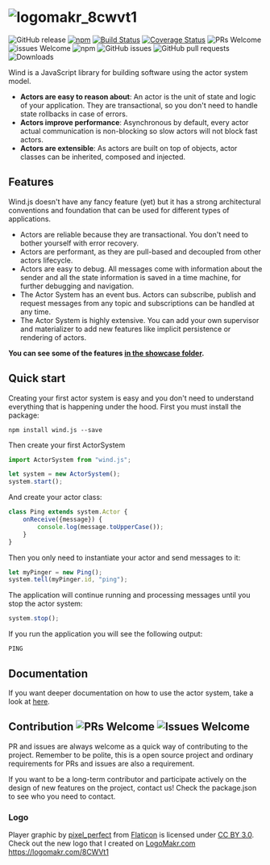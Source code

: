 # ![logomakr_8cwvt1](https://user-images.githubusercontent.com/3071208/42311453-254a1474-803e-11e8-957a-5c1c8d157b31.png)
![GitHub release](https://img.shields.io/github/release/codeinbrackets/wind.js.svg)
[![npm](https://img.shields.io/npm/v/wind.js.svg)](https://www.npmjs.com/package/wind.js)
[![Build Status](https://travis-ci.org/CodeInBrackets/wind.js.svg?branch=master)](https://travis-ci.org/CodeInBrackets/wind.js)
[![Coverage Status](https://coveralls.io/repos/github/CodeInBrackets/wind.js/badge.svg?branch=master)](https://coveralls.io/github/CodeInBrackets/wind.js?branch=master)
![PRs Welcome](https://img.shields.io/badge/PRs-welcome-brightgreen.svg)
![issues Welcome](https://img.shields.io/badge/issues-welcome-brightgreen.svg)
![npm](https://img.shields.io/npm/l/wind.js.svg)
![GitHub issues](https://img.shields.io/github/issues/codeinbrackets/wind.js.svg)
![GitHub pull requests](https://img.shields.io/github/issues-pr/codeinbrackets/wind.js.svg)
![Downloads](https://img.shields.io/npm/dw/wind.js.svg)

Wind is a JavaScript library for building software using the actor system model.

* **Actors are easy to reason about**: An actor is the unit of state and logic of your application.
They are transactional, so you don't need to handle state rollbacks in case of errors.
* **Actors improve performance**: Asynchronous by default, every actor actual communication is non-blocking so slow actors will not block fast actors.
* **Actors are extensible**: As actors are built on top of objects, actor classes can be inherited, 
composed and injected.

## Features

Wind.js doesn't have any fancy feature (yet) but it has a strong architectural conventions and foundation that can be
used for different types of applications.

* Actors are reliable because they are transactional. You don't need to bother yourself with error recovery.
* Actors are performant, as they are pull-based and decoupled from other actors lifecycle.
* Actors are easy to debug. All messages come with information about the sender and all the state information is saved
in a time machine, for further debugging and navigation.
* The Actor System has an event bus. Actors can subscribe, publish and request messages from any topic and subscriptions
can be handled at any time.
* The Actor System is highly extensive. You can add your own supervisor and materializer to add new features like
implicit persistence or rendering of actors.

**You can see some of the features [in the showcase folder](./docs/showcase).**

## Quick start

Creating your first actor system is easy and you don't need to understand everything that is happening under the hood.
First you must install the package:

`npm install wind.js --save`

Then create your first ActorSystem

```js
import ActorSystem from "wind.js";

let system = new ActorSystem();
system.start();
```

And create your actor class:

```js
class Ping extends system.Actor {
    onReceive({message}) {
        console.log(message.toUpperCase());
    }
}
```

Then you only need to instantiate your actor and send messages to it:

```js
let myPinger = new Ping();
system.tell(myPinger.id, "ping");
```

The application will continue running and processing messages until you stop the actor system:

```js
system.stop();
```
If you run the application you will see the following output:

```
PING
```

## Documentation

If you want deeper documentation on how to use the actor system, take a look at [here](docs/index.md).

## Contribution ![PRs Welcome](https://img.shields.io/badge/PRs-welcome-brightgreen.svg) ![Issues Welcome](https://img.shields.io/badge/issues-welcome-brightgreen.svg)

PR and issues are always welcome as a quick way of contributing to the project. Remember to be polite, this is a open source
project and ordinary requirements for PRs and issues are also a requirement.

If you want to be a long-term contributor and participate actively on the design of new features on the project, contact
us! Check the package.json to see who you need to contact.

### Logo
Player graphic by <a href="http://www.flaticon.com/authors/pixel-perfect">pixel_perfect</a> from <a href="http://www.flaticon.com/">Flaticon</a> is licensed under <a href="http://creativecommons.org/licenses/by/3.0/" title="Creative Commons BY 3.0">CC BY 3.0</a>. Check out the new logo that I created on <a href="http://logomakr.com" title="Logo Makr">LogoMakr.com</a> https://logomakr.com/8CWVt1

